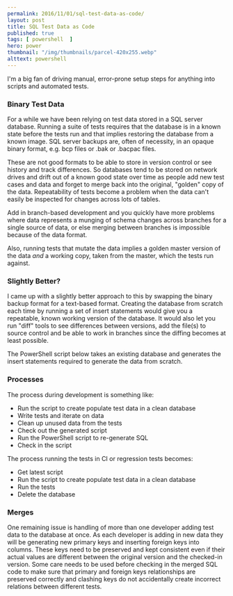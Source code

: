 ```yaml
---
permalink: 2016/11/01/sql-test-data-as-code/
layout: post
title: SQL Test Data as Code
published: true
tags: [ powershell  ]
hero: power
thumbnail: "/img/thumbnails/parcel-420x255.webp"
alttext: powershell
---
```


I'm a big fan of driving manual, error-prone setup steps for anything into scripts and
automated tests.


### Binary Test Data

For a while we have been relying on test data stored in a SQL server database. Running a
suite of tests requires that the database is in a known state before the tests run and that
implies restoring the database from a known image. SQL server backups are, often of necessity,
in an opaque binary format, e.g. bcp files or .bak or .bacpac files.

These are not good formats to be able to store in version control or see history and track differences. So
databases tend to be stored on network drives and drift out of a known good state over time as people
add new test cases and data and forget to merge back into the original, "golden" copy of the data. Repeatability
of tests become a problem when the data can't easily be inspected for changes across lots of tables.

Add in branch-based development and you quickly have more problems where data represents a munging of schema changes
across branches for a single source of data, or else merging between branches is impossible because of the data format.

Also, running tests that mutate the data implies a golden master version of the data *and* a working copy, taken
from the master, which the tests run against.


### Slightly Better?

I came up with a slightly better approach to this by swapping the binary backup format for a text-based format. Creating the
database from scratch each time by running a set of insert statements would give you a repeatable,
known working version of the database. It would also let you run "diff" tools to see differences between versions,
add the file(s) to source control and be able to work in branches since the diffing becomes at least possible.

The PowerShell script below takes an existing database and generates the insert statements
required to generate the data from scratch.

<script src="https://gist.github.com/deejaygraham/aa43d0f560c5ed06d734b5d3d38a4726.js"></script>


### Processes

The process during development is something like:

* Run the script to create populate test data in a clean database
* Write tests and iterate on data
* Clean up unused data from the tests
* Check out the generated script
* Run the PowerShell script to re-generate SQL
* Check in the script

The process running the tests in CI or regression tests becomes:

* Get latest script
* Run the script to create populate test data in a clean database
* Run the tests
* Delete the database


### Merges

One remaining issue is handling of more than one developer adding test data to the database at once.
As each developer is adding in new data they will be generating new primary keys and inserting
foreign keys into columns. These keys need to be preserved and kept consistent even if their actual
values are different between the original version and the checked-in version. Some care needs to be used
before checking in the merged SQL code to make sure that primary and foreign keys relationships are
preserved correctly and clashing keys do not accidentally create incorrect relations between
different tests.
